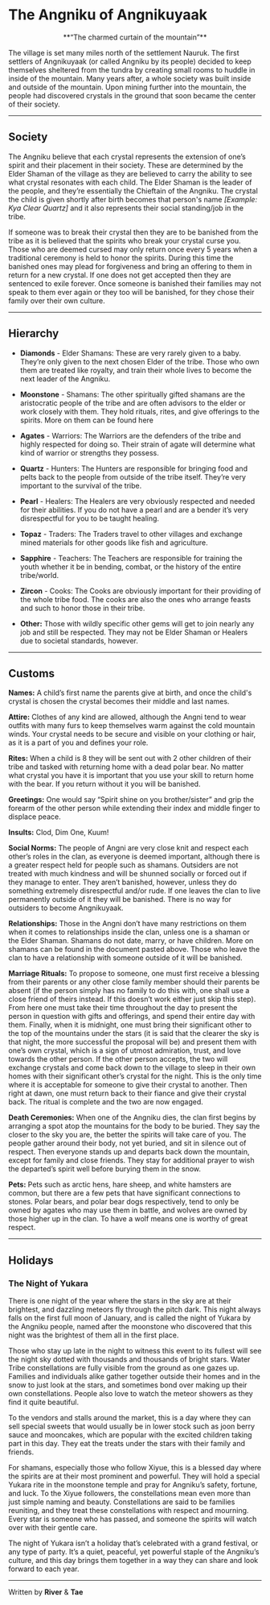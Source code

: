 # The Angniku of Angnikuyaak

<center>**“The charmed curtain of the mountain”**</center>

The village is set many miles north of the settlement Nauruk. The first settlers of Angnikuyaak (or called Angniku by its people) decided to keep themselves sheltered from the tundra by creating small rooms to huddle in inside of the mountain. Many years after, a whole society was built inside and outside of the mountain. Upon mining further into the mountain, the people had discovered crystals in the ground that soon became the center of their society.
* * *

## Society

The Angniku believe that each crystal represents the extension of one’s spirit and their placement in their society. These are determined by the Elder Shaman of the village as they are believed to carry the ability to see what crystal resonates with each child. The Elder Shaman is the leader of the people, and they’re essentially the Chieftain of the Angniku. The crystal the child is given shortly after birth becomes that person's name *[Example: Kya Clear Quartz]* and it also represents their social standing/job in the tribe.

If someone was to break their crystal then they are to be banished from the tribe as it is believed that the spirits who break your crystal curse you. Those who are deemed cursed may only return once every 5 years when a traditional ceremony is held to honor the spirits. During this time the banished ones may plead for forgiveness and bring an offering to them in return for a new crystal. If one does not get accepted then they are sentenced to exile forever. Once someone is banished their families may not speak to them ever again or they too will be banished, for they chose their family over their own culture.
* * *

## Hierarchy

- **Diamonds** - Elder Shamans: These are very rarely given to a baby. They’re only given to the next chosen Elder of the tribe. Those who own them are treated like royalty, and train their whole lives to become the next leader of the Angniku.

- **Moonstone** - Shamans: The other spiritually gifted shamans are the aristocratic people of the tribe and are often advisors to the elder or work closely with them. They hold rituals, rites, and give offerings to the spirits. More on them can be found here

- **Agates** - Warriors: The Warriors are the defenders of the tribe and highly respected for doing so. Their strain of agate will determine what kind of warrior or strengths they possess.

- **Quartz** - Hunters: The Hunters are responsible for bringing food and pelts back to the people from outside of the tribe itself. They’re very important to the survival of the tribe.

- **Pearl** - Healers: The Healers are very obviously respected and needed for their abilities. If you do not have a pearl and are a bender it’s very disrespectful for you to be taught healing.

- **Topaz** - Traders: The Traders travel to other villages and exchange mined materials for other goods like fish and agriculture.

- **Sapphire** - Teachers: The Teachers are responsible for training the youth whether it be in bending, combat, or the history of the entire tribe/world.

- **Zircon** - Cooks: The Cooks are obviously important for their providing of the whole tribe food. The cooks are also the ones who arrange feasts and such to honor those in their tribe.

- **Other:** Those with wildly specific other gems will get to join nearly any job and still be respected. They may not be Elder Shaman or Healers due to societal standards, however.
* * *

## Customs

**Names:** A child’s first name the parents give at birth, and once the child's crystal is chosen the crystal becomes their middle and last names.<br>

**Attire:** Clothes of any kind are allowed, although the Angni tend to wear outfits with many furs to keep themselves warm against the cold mountain winds. Your crystal needs to be secure and visible on your clothing or hair, as it is a part of you and defines your role.<br>

**Rites:** When a child is 8 they will be sent out with 2 other children of their tribe and tasked with returning home with a dead polar bear. No matter what crystal you have it is important that you use your skill to return home with the bear. If you return without it you will be banished.<br>

**Greetings:** One would say “Spirit shine on you brother/sister” and grip the forearm of the other person while extending their index and middle finger to displace peace.<br>

**Insults:** Clod, Dim One, Kuum!<br>

**Social Norms:** The people of Angni are very close knit and respect each other’s roles in the clan, as everyone is deemed important, although there is a greater respect held for people such as shamans. Outsiders are not treated with much kindness and will be shunned socially or forced out if they manage to enter. They aren’t banished, however, unless they do something extremely disrespectful and/or rude. If one leaves the clan to live permanently outside of it they will be banished. There is no way for outsiders to become Angnikuyaak.<br>

**Relationships:** Those in the Angni don’t have many restrictions on them when it comes to relationships inside the clan, unless one is a shaman or the Elder Shaman. Shamans do not date, marry, or have children. More on shamans can be found in the document pasted above. Those who leave the clan to have a relationship with someone outside of it will be banished.<br>

**Marriage Rituals:** To propose to someone, one must first receive a blessing from their parents or any other close family member should their parents be absent (if the person simply has no family to do this with, one shall use a close friend of theirs instead. If this doesn’t work either just skip this step). From here one must take their time throughout the day to present the person in question with gifts and offerings, and spend their entire day with them. Finally, when it is midnight, one must bring their significant other to the top of the mountains under the stars (it is said that the clearer the sky is that night, the more successful the proposal will be) and present them with one’s own crystal, which is a sign of utmost admiration, trust, and love towards the other person. If the other person accepts, the two will exchange crystals and come back down to the village to sleep in their own homes with their significant other’s crystal for the night. This is the only time where it is acceptable for someone to give their crystal to another. Then right at dawn, one must return back to their fiance and give their crystal back. The ritual is complete and the two are now engaged.<br>

**Death Ceremonies:** When one of the Angniku dies, the clan first begins by arranging a spot atop the mountains for the body to be buried. They say the closer to the sky you are, the better the spirits will take care of you. The people gather around their body, not yet buried, and sit in silence out of respect. Then everyone stands up and departs back down the mountain, except for family and close friends. They stay for additional prayer to wish the departed’s spirit well before burying them in the snow.<br>

**Pets:** Pets such as arctic hens, hare sheep, and white hamsters are common, but there are a few pets that have significant connections to stones. Polar bears, and polar bear dogs respectively, tend to only be owned by agates who may use them in battle, and wolves are owned by those higher up in the clan. To have a wolf means one is worthy of great respect.<br>
* * *

## Holidays

### The Night of Yukara

There is one night of the year where the stars in the sky are at their brightest, and dazzling meteors fly through the pitch dark. This night always falls on the first full moon of January, and is called the night of Yukara by the Angniku people, named after the moonstone who discovered that this night was the brightest of them all in the first place.

Those who stay up late in the night to witness this event to its fullest will see the night sky dotted with thousands and thousands of bright stars. Water Tribe constellations are fully visible from the ground as one gazes up. Families and individuals alike gather together outside their homes and in the snow to just look at the stars, and sometimes bond over making up their own constellations. People also love to watch the meteor showers as they find it quite beautiful.

To the vendors and stalls around the market, this is a day where they can sell special sweets that would usually be in lower stock such as joon berry sauce and mooncakes, which are popular with the excited children taking part in this day. They eat the treats under the stars with their family and friends.

For shamans, especially those who follow Xiyue, this is a blessed day where the spirits are at their most prominent and powerful. They will hold a special Yukara rite in the moonstone temple and pray for Angniku’s safety, fortune, and luck. To the Xiyue followers, the constellations mean even more than just simple naming and beauty. Constellations are said to be families reuniting, and they treat these constellations with respect and mourning. Every star is someone who has passed, and someone the spirits will watch over with their gentle care.

The night of Yukara isn’t a holiday that’s celebrated with a grand festival, or any type of party. It’s a quiet, peaceful, yet powerful staple of the Angniku’s culture, and this day brings them together in a way they can share and look forward to each year.
* * *
<p class= writingcredit>Written by <b>River</b> & <b>Tae</b></p>